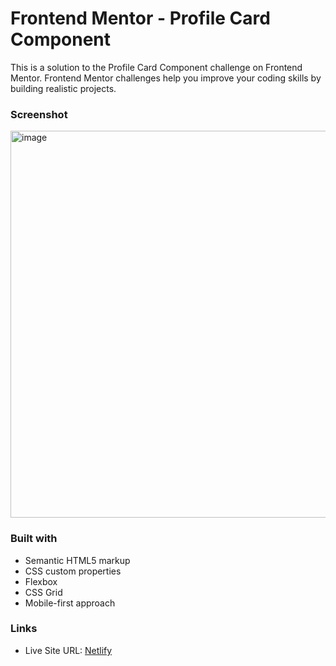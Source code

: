 # Frontend Mentor - Profile Card Component

This is a solution to the Profile Card Component challenge on Frontend Mentor.
Frontend Mentor challenges help you improve your coding skills by building realistic projects.

### Screenshot

<img width="619" alt="image" src="https://github.com/gab-holik/Frontend-Mentor/assets/97192580/fc24428a-9709-4cda-84a0-0d45fbb43d1b">

### Built with

- Semantic HTML5 markup
- CSS custom properties
- Flexbox
- CSS Grid
- Mobile-first approach

### Links

- Live Site URL: [Netlify](https://65e27c80ffad924ae5180656--lucky-gumption-3ceab6.netlify.app/)
